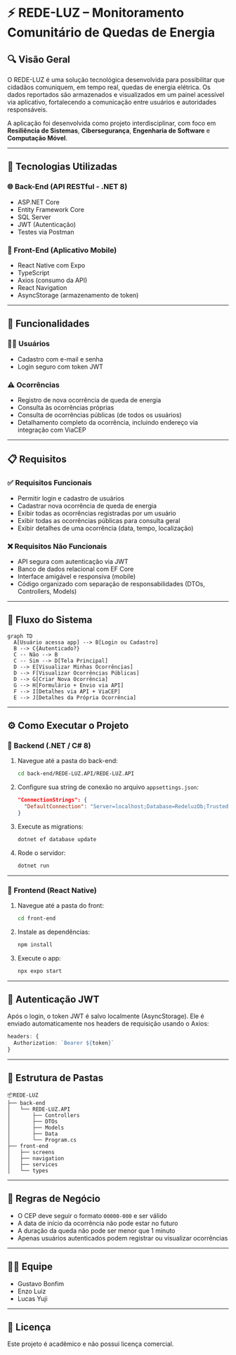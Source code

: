 # ⚡ REDE-LUZ – Monitoramento Comunitário de Quedas de Energia

## 🔍 Visão Geral

O REDE-LUZ é uma solução tecnológica desenvolvida para possibilitar que cidadãos comuniquem, em tempo real, quedas de energia elétrica. Os dados reportados são armazenados e visualizados em um painel acessível via aplicativo, fortalecendo a comunicação entre usuários e autoridades responsáveis.

A aplicação foi desenvolvida como projeto interdisciplinar, com foco em **Resiliência de Sistemas**, **Cibersegurança**, **Engenharia de Software** e **Computação Móvel**.

---

## 🧩 Tecnologias Utilizadas

### 🌐 Back-End (API RESTful - .NET 8)
- ASP.NET Core
- Entity Framework Core
- SQL Server
- JWT (Autenticação)
- Testes via Postman

### 📱 Front-End (Aplicativo Mobile)
- React Native com Expo
- TypeScript
- Axios (consumo da API)
- React Navigation
- AsyncStorage (armazenamento de token)

---

## 🎯 Funcionalidades

### 👨‍💻 Usuários
- Cadastro com e-mail e senha
- Login seguro com token JWT

### ⚠️ Ocorrências
- Registro de nova ocorrência de queda de energia
- Consulta às ocorrências próprias
- Consulta de ocorrências públicas (de todos os usuários)
- Detalhamento completo da ocorrência, incluindo endereço via integração com ViaCEP

---

## 📋 Requisitos

### ✅ Requisitos Funcionais
- Permitir login e cadastro de usuários
- Cadastrar nova ocorrência de queda de energia
- Exibir todas as ocorrências registradas por um usuário
- Exibir todas as ocorrências públicas para consulta geral
- Exibir detalhes de uma ocorrência (data, tempo, localização)

### ❌ Requisitos Não Funcionais
- API segura com autenticação via JWT
- Banco de dados relacional com EF Core
- Interface amigável e responsiva (mobile)
- Código organizado com separação de responsabilidades (DTOs, Controllers, Models)

---

## 🧭 Fluxo do Sistema

```mermaid
graph TD
  A[Usuário acessa app] --> B[Login ou Cadastro]
  B --> C{Autenticado?}
  C -- Não --> B
  C -- Sim --> D[Tela Principal]
  D --> E[Visualizar Minhas Ocorrências]
  D --> F[Visualizar Ocorrências Públicas]
  D --> G[Criar Nova Ocorrência]
  G --> H[Formulário + Envio via API]
  F --> I[Detalhes via API + ViaCEP]
  E --> J[Detalhes da Própria Ocorrência]
```

---

## ⚙️ Como Executar o Projeto

### 🔧 Backend (.NET / C# 8)

1. Navegue até a pasta do back-end:
   ```bash
   cd back-end/REDE-LUZ.API/REDE-LUZ.API
   ```

2. Configure sua string de conexão no arquivo `appsettings.json`:
   ```json
   "ConnectionStrings": {
     "DefaultConnection": "Server=localhost;Database=RedeluzDb;Trusted_Connection=True;"
   }
   ```

3. Execute as migrations:
   ```bash
   dotnet ef database update
   ```

4. Rode o servidor:
   ```bash
   dotnet run
   ```

---

### 📱 Frontend (React Native)

1. Navegue até a pasta do front:
   ```bash
   cd front-end
   ```

2. Instale as dependências:
   ```bash
   npm install
   ```

3. Execute o app:
   ```bash
   npx expo start
   ```

---

## 🔐 Autenticação JWT

Após o login, o token JWT é salvo localmente (AsyncStorage). Ele é enviado automaticamente nos headers de requisição usando o Axios:

```ts
headers: {
  Authorization: `Bearer ${token}`
}
```

---

## 📁 Estrutura de Pastas

```
📦REDE-LUZ
├── back-end
│   └── REDE-LUZ.API
│       ├── Controllers
│       ├── DTOs
│       ├── Models
│       ├── Data
│       └── Program.cs
├── front-end
│   ├── screens
│   ├── navigation
│   ├── services
│   └── types
```

---

## 🧠 Regras de Negócio

- O CEP deve seguir o formato `00000-000` e ser válido
- A data de início da ocorrência não pode estar no futuro
- A duração da queda não pode ser menor que 1 minuto
- Apenas usuários autenticados podem registrar ou visualizar ocorrências

---

## 👨‍🏫 Equipe

- Gustavo Bonfim  
- Enzo Luiz  
- Lucas Yuji

---

## 📄 Licença

Este projeto é acadêmico e não possui licença comercial.
